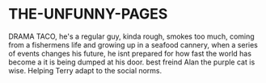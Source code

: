 # THE-UNFUNNY-PAGES
DRAMA TACO, he's a regular guy,  kinda rough, smokes too much,  coming from a fishermens life and growing up in a seafood cannery, when a series of events changes his future,  he isnt prepared for how fast the world has become a it is being dumped at his door. best freind Alan the purple cat is wise. Helping Terry adapt to the social norms.
